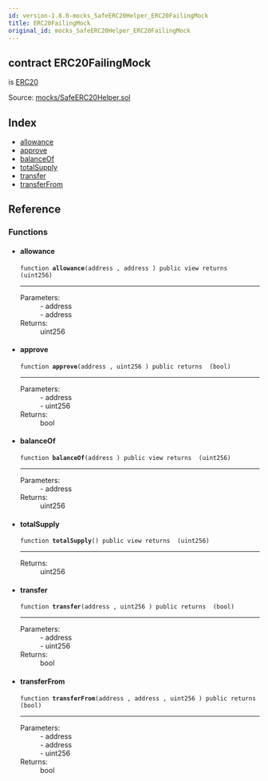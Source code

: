 ```yaml
---
id: version-1.8.0-mocks_SafeERC20Helper_ERC20FailingMock
title: ERC20FailingMock
original_id: mocks_SafeERC20Helper_ERC20FailingMock
---
```


<div class="contract-doc"><div class="contract"><h2 class="contract-header"><span class="contract-kind">contract</span> ERC20FailingMock</h2><p class="base-contracts"><span>is</span> <a href="token_ERC20_ERC20.html">ERC20</a></p><div class="source">Source: <a href="https://github.com/OpenZeppelin/zeppelin-solidity/blob/v1.8.0/contracts/mocks/SafeERC20Helper.sol" target="_blank">mocks/SafeERC20Helper.sol</a></div></div><div class="index"><h2>Index</h2><ul><li><a href="mocks_SafeERC20Helper_ERC20FailingMock.html#allowance">allowance</a></li><li><a href="mocks_SafeERC20Helper_ERC20FailingMock.html#approve">approve</a></li><li><a href="mocks_SafeERC20Helper_ERC20FailingMock.html#balanceOf">balanceOf</a></li><li><a href="mocks_SafeERC20Helper_ERC20FailingMock.html#totalSupply">totalSupply</a></li><li><a href="mocks_SafeERC20Helper_ERC20FailingMock.html#transfer">transfer</a></li><li><a href="mocks_SafeERC20Helper_ERC20FailingMock.html#transferFrom">transferFrom</a></li></ul></div><div class="reference"><h2>Reference</h2><div class="functions"><h3>Functions</h3><ul><li><div class="item function"><span id="allowance" class="anchor-marker"></span><h4 class="name">allowance</h4><div class="body"><code class="signature">function <strong>allowance</strong><span>(address , address ) </span><span>public </span><span>view </span><span>returns  (uint256) </span></code><hr/><dl><dt><span class="label-parameters">Parameters:</span></dt><dd><div><code></code> - address</div><div><code></code> - address</div></dd><dt><span class="label-return">Returns:</span></dt><dd>uint256</dd></dl></div></div></li><li><div class="item function"><span id="approve" class="anchor-marker"></span><h4 class="name">approve</h4><div class="body"><code class="signature">function <strong>approve</strong><span>(address , uint256 ) </span><span>public </span><span>returns  (bool) </span></code><hr/><dl><dt><span class="label-parameters">Parameters:</span></dt><dd><div><code></code> - address</div><div><code></code> - uint256</div></dd><dt><span class="label-return">Returns:</span></dt><dd>bool</dd></dl></div></div></li><li><div class="item function"><span id="balanceOf" class="anchor-marker"></span><h4 class="name">balanceOf</h4><div class="body"><code class="signature">function <strong>balanceOf</strong><span>(address ) </span><span>public </span><span>view </span><span>returns  (uint256) </span></code><hr/><dl><dt><span class="label-parameters">Parameters:</span></dt><dd><div><code></code> - address</div></dd><dt><span class="label-return">Returns:</span></dt><dd>uint256</dd></dl></div></div></li><li><div class="item function"><span id="totalSupply" class="anchor-marker"></span><h4 class="name">totalSupply</h4><div class="body"><code class="signature">function <strong>totalSupply</strong><span>() </span><span>public </span><span>view </span><span>returns  (uint256) </span></code><hr/><dl><dt><span class="label-return">Returns:</span></dt><dd>uint256</dd></dl></div></div></li><li><div class="item function"><span id="transfer" class="anchor-marker"></span><h4 class="name">transfer</h4><div class="body"><code class="signature">function <strong>transfer</strong><span>(address , uint256 ) </span><span>public </span><span>returns  (bool) </span></code><hr/><dl><dt><span class="label-parameters">Parameters:</span></dt><dd><div><code></code> - address</div><div><code></code> - uint256</div></dd><dt><span class="label-return">Returns:</span></dt><dd>bool</dd></dl></div></div></li><li><div class="item function"><span id="transferFrom" class="anchor-marker"></span><h4 class="name">transferFrom</h4><div class="body"><code class="signature">function <strong>transferFrom</strong><span>(address , address , uint256 ) </span><span>public </span><span>returns  (bool) </span></code><hr/><dl><dt><span class="label-parameters">Parameters:</span></dt><dd><div><code></code> - address</div><div><code></code> - address</div><div><code></code> - uint256</div></dd><dt><span class="label-return">Returns:</span></dt><dd>bool</dd></dl></div></div></li></ul></div></div></div>
